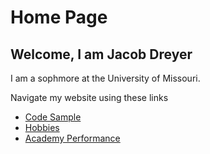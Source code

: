 # Home Page
## Welcome, I am Jacob Dreyer

I am a sophmore at the University of Missouri.

Navigate my website using these links


* [Code Sample](./code_sample.md)
* [Hobbies](./hobby.md)
* [Academy Performance](./marks.md)
